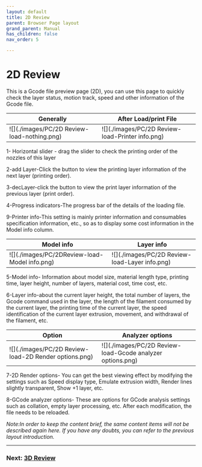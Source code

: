```yaml
---
layout: default
title: 2D Review
parent: Browser Page layout
grand_parent: Manual
has_children: false
nav_order: 5

---
```


# 2D Review

This is a Gcode file preview page (2D), you can use this page to quickly check the layer status, motion track, speed and other information of the Gcode file.

|Generally|After Load/print File|
|-|-|
|![](./images/PC/2D Review-load-nothing.png)|![](./images/PC/2D Review-load-Printer info.png)|

1- Horizontal slider - drag the slider to check the printing order of the nozzles of this layer

2-add Layer-Click the button to view the printing layer information of the next layer (printing order).

3-decLayer-click the button to view the print layer information of the previous layer (print order).

4-Progress indicators-The progress bar of the details of the loading file.

9-Printer info-This setting is mainly printer information and consumables specification information, etc., so as to display some cost information in the Model info column.

|Model info|Layer info|
|-|-|
|![](./images/PC/2DReview-load-Model info.png)|![](./images/PC/2D Review-load-Layer info.png)|

5-Model info- Information about model size, material length type, printing time, layer height, number of layers, material cost, time cost, etc.

6-Layer info-about the current layer height, the total number of layers, the Gcode command used in the layer, the length of the filament consumed by the current layer, the printing time of the current layer, the speed identification of the current layer extrusion, movement, and withdrawal of the filament, etc.

|Option|Analyzer options|
|-|-|
|![](./images/PC/2D Review-load-2D Render options.png)|![](./images/PC/2D Review-load-Gcode analyzer options.png)|

7-2D Render options- You can get the best viewing effect by modifying the settings such as Speed ​​display type, Emulate extrusion width, Render lines slightly transparent, Show +1 layer, etc.

8-GCode analyzer options- These are options for GCode analysis settings such as collation, empty layer processing, etc. After each modification, the file needs to be reloaded.



_Note:In order to keep the content brief, the same content items will not be described again here. If you have any doubts, you can refer to the previous layout introduction._

---
### Next: [3D Review](./Browser_Page_layout_3D_Review.md)